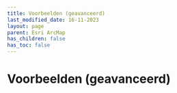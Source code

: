 ```yaml
---
title: Voorbeelden (geavanceerd)
last_modified_date: 16-11-2023
layout: page
parent: Esri ArcMap
has_children: false
has_toc: false
---
```


Voorbeelden (geavanceerd)
=========================
